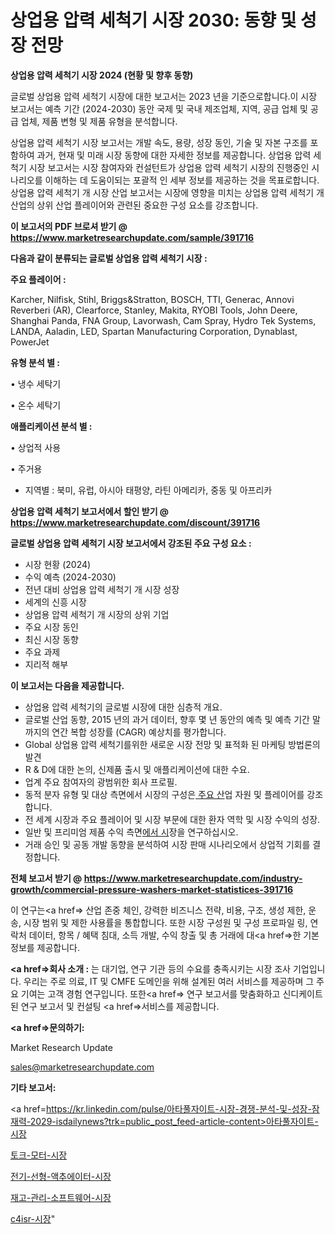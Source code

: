 # 상업용 압력 세척기 시장 2030: 동향 및 성장 전망

<strong>상업용 압력 세척기 시장 2024 (현황 및 향후 동향)</strong>

글로벌 상업용 압력 세척기 시장에 대한 보고서는 2023 년을 기준으로합니다.이 시장 보고서는 예측 기간 (2024-2030) 동안 국제 및 국내 제조업체, 지역, 공급 업체 및 공급 업체, 제품 변형 및 제품 유형을 분석합니다.

상업용 압력 세척기 시장 보고서는 개발 속도, 용량, 성장 동인, 기술 및 자본 구조를 포함하여 과거, 현재 및 미래 시장 동향에 대한 자세한 정보를 제공합니다. 상업용 압력 세척기 시장 보고서는 시장 참여자와 컨설턴트가 상업용 압력 세척기 시장의 진행중인 시나리오를 이해하는 데 도움이되는 포괄적 인 세부 정보를 제공하는 것을 목표로합니다. 상업용 압력 세척기 개 시장 산업 보고서는 시장에 영향을 미치는 상업용 압력 세척기 개 산업의 상위 산업 플레이어와 관련된 중요한 구성 요소를 강조합니다.



<strong>이 보고서의 PDF 브로셔 받기 @ <a href=https://www.marketresearchupdate.com/sample/391716>https://www.marketresearchupdate.com/sample/391716</a></strong>



<strong>다음과 같이 분류되는 글로벌 상업용 압력 세척기 시장 :</strong>



<strong>주요 플레이어 :</strong>

Karcher, Nilfisk, Stihl, Briggs&Stratton, BOSCH, TTI, Generac, Annovi Reverberi (AR), Clearforce, Stanley, Makita, RYOBI Tools, John Deere, Shanghai Panda, FNA Group, Lavorwash, Cam Spray, Hydro Tek Systems, LANDA, Aaladin, LED, Spartan Manufacturing Corporation, Dynablast, PowerJet



<strong>유형 분석 별 :</strong>

• 냉수 세탁기

• 온수 세탁기



<strong>애플리케이션 분석 별 :</strong>

• 상업적 사용

• 주거용

<ul>
  <li>지역별 : 북미, 유럽, 아시아 태평양, 라틴 아메리카, 중동 및 아프리카</li>
</ul>


<strong>상업용 압력 세척기 보고서에서 할인 받기 @ <a href=https://www.marketresearchupdate.com/discount/391716>https://www.marketresearchupdate.com/discount/391716</a></strong>



<strong>글로벌 상업용 압력 세척기 시장 보고서에서 강조된 주요 구성 요소 :</strong>
<ul>
  <li>시장 현황 (2024)</li>
  <li>수익 예측 (2024-2030)</li>
  <li>전년 대비 상업용 압력 세척기 개 시장 성장</li>
  <li>세계의 신흥 시장</li>
  <li>상업용 압력 세척기 개 시장의 상위 기업</li>
  <li>주요 시장 동인</li>
  <li>최신 시장 동향</li>
  <li>주요 과제</li>
  <li>지리적 해부</li>
</ul>


<strong>이 보고서는 다음을 제공합니다.</strong>
<ul>
  <li>상업용 압력 세척기의 글로벌 시장에 대한 심층적 개요.</li>
  <li>글로벌 산업 동향, 2015 년의 과거 데이터, 향후 몇 년 동안의 예측 및 예측 기간 말까지의 연간 복합 성장률 (CAGR) 예상치를 평가합니다.</li>
  <li>Global 상업용 압력 세척기를위한 새로운 시장 전망 및 표적화 된 마케팅 방법론의 발견</li>
  <li>R &amp; D에 대한 논의, 신제품 출시 및 애플리케이션에 대한 수요.</li>
  <li>업계 주요 참여자의 광범위한 회사 프로필.</li>
  <li>동적 분자 유형 및 대상 측면에서 시장의 구성은<a href=> 주요 산</a>업 자원 및 플레이어를 강조합니다.</li>
  <li>전 세계 시장과 주요 플레이어 및 시장 부문에 대한 환자 역학 및 시장 수익의 성장.</li>
  <li>일반 및 프리미엄 제품 수익 측면<a href=>에서 시</a>장을 연구하십시오.</li>
  <li>거래 승인 및 공동 개발 동향을 분석하여 시장 판매 시나리오에서 상업적 기회를 결정합니다.</li>
</ul>



<strong>전체 보고서 받기 @ <a href=https://www.marketresearchupdate.com/industry-growth/commercial-pressure-washers-market-statistices-391716>https://www.marketresearchupdate.com/industry-growth/commercial-pressure-washers-market-statistices-391716</a></strong>

이 연구는<a href=> 산업 존중</a> 체인, 강력한 비즈니스 전략, 비용, 구조, 생성 제한, 운송, 시장 범위 및 제한 사용률을 통합합니다. 또한 시장 구성원 및 구성 프로파일 링, 연락처 데이터, 항목 / 혜택 침대, 소득 개발, 수익 창출 및 총 거래에 대<a href=>한 기본 </a>정보를 제공합니다.



<strong><a href=>회사 소</a>개 :</strong>
는 대기업, 연구 기관 등의 수요를 충족시키는 시장 조사 기업입니다. 우리는 주로 의료, IT 및 CMFE 도메인을 위해 설계된 여러 서비스를 제공하며 그 주요 기여는 고객 경험 연구입니다. 또한<a href=> 연구 보</a>고서를 맞춤화하고 신디케이트 된 연구 보고서 및 컨설팅 <a href=>서비스</a>를 제공합니다.



<strong><a href=>문의하기:</a></strong>

Market Research Update

sales@marketresearchupdate.com



<strong>기타 보고서:</strong>

<a href=https://kr.linkedin.com/pulse/아타풀자이트-시장-경쟁-분석-및-성장-잠재력-2029-isdailynews?trk=public_post_feed-article-content>아타풀자이트-시장</a>

<a href=https://www.linkedin.com/pulse/토크-모터-시장-동향-및-성장-전망-market-matrix-musings-analysis/>토크-모터-시장</a>

<a href=https://www.linkedin.com/pulse/전기-선형-액추에이터-시장-경쟁-분석-및-성장-잠재력-2029-rh98f/>전기-선형-액추에이터-시장</a>

<a href=https://www.linkedin.com/pulse/재고-관리-소프트웨어-시장-세분화-연구-및-목표-고객2029년-isdailynews-2papf/>재고-관리-소프트웨어-시장</a>

<a href=https://www.linkedin.com/pulse/c4isr-시장-규모-및-성장-2023-consumer-connection-compendium-ana-sweff/>c4isr-시장</a>"
